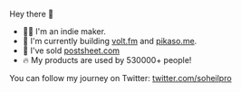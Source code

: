 Hey there 👋

- 👨‍💻 I'm an indie maker.
- 🚀 I'm currently building [volt.fm](https://volt.fm) and [pikaso.me](https://pikaso.me).
- 🚪 I've sold [postsheet.com](https://postsheet.com)
- 🔥 My products are used by 530000+ people!

You can follow my journey on Twitter: [twitter.com/soheilpro](https://twitter.com/soheilpro)
